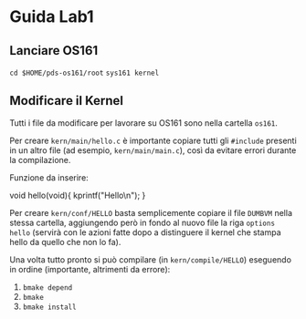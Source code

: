 # Guida Lab1

## Lanciare OS161

`cd $HOME/pds-os161/root`
`sys161 kernel` 

## Modificare il Kernel

Tutti i file da modificare per lavorare su OS161 sono nella cartella `os161`.

Per creare `kern/main/hello.c` è importante copiare tutti gli `#include` presenti in un altro file (ad esempio, `kern/main/main.c`), così da evitare errori durante la compilazione.

Funzione da inserire:

void hello(void){
    kprintf("Hello\n");
}

Per creare `kern/conf/HELLO` basta semplicemente copiare il file `DUMBVM` nella stessa cartella, aggiungendo però in fondo al nuovo file la riga `options hello` (servirà con le azioni fatte dopo a distinguere il kernel che stampa hello da quello che non lo fa).

Una volta tutto pronto si può compilare (in `kern/compile/HELLO`) eseguendo in ordine (importante, altrimenti da errore):

1. `bmake depend`
2. `bmake`
3. `bmake install`
